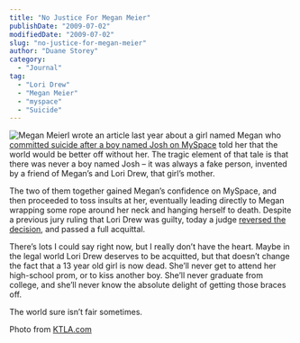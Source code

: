```yaml
---
title: "No Justice For Megan Meier"
publishDate: "2009-07-02"
modifiedDate: "2009-07-02"
slug: "no-justice-for-megan-meier"
author: "Duane Storey"
category:
  - "Journal"
tag:
  - "Lori Drew"
  - "Megan Meier"
  - "myspace"
  - "Suicide"
---
```


![Megan Meier](http://www.ktla.com/media/photo/2009-05/46984939.jpg)I wrote an article last year about a girl named Megan who [committed suicide after a boy named Josh on MySpace](http://www.migratorynerd.com/2008/11/the-world-will-be-better-off-without-you/) told her that the world would be better off without her. The tragic element of that tale is that there was never a boy named Josh – it was always a fake person, invented by a friend of Megan’s and Lori Drew, that girl’s mother.

The two of them together gained Megan’s confidence on MySpace, and then proceeded to toss insults at her, eventually leading directly to Megan wrapping some rope around her neck and hanging herself to death. Despite a previous jury ruling that Lori Drew was guilty, today a judge [reversed the decision](http://www.ktla.com/news/landing/ktla-myspace-suicide,0,1166066.story), and passed a full acquittal.

There’s lots I could say right now, but I really don’t have the heart. Maybe in the legal world Lori Drew deserves to be acquitted, but that doesn’t change the fact that a 13 year old girl is now dead. She’ll never get to attend her high-school prom, or to kiss another boy. She’ll never graduate from college, and she’ll never know the absolute delight of getting those braces off.

The world sure isn’t fair sometimes.

Photo from [KTLA.com](http://www.ktla.com/news/landing/ktla-myspace-suicide,0,1166066.story)